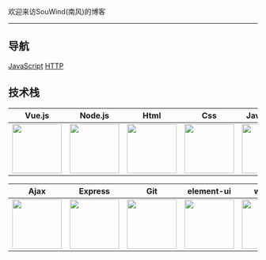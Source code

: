 欢迎来访SouWind(南风)的博客

---

## 导航
[JavaScript](./JavaScript)
[HTTP](./http)



## 技术栈

| Vue.js          | Node.js           |Html           |Css           |Javascirpt           |
| ------------- |:-------------:|:-------------:|:-------------:|:-------------:|
|<img src="https://cn.vuejs.org/images/logo.png" width="100px"/>|<img src="https://pingxi.github.io/learn/nodejs.png" width="100px"/>|<img src="https://pingxi.github.io/learn/html.gif" width="100px"/>|<img src="https://pingxi.github.io/learn/css.png" width="100px"/>|<img src="https://pingxi.github.io/learn/js.png" width="100px"/>|


| Ajax          | Express           |Git           |element-ui           |weixin           |
| ------------- |:-------------:|:-------------:|:-------------:|:-------------:|
|<img src="https://pingxi.github.io/learn/ajax.jpg" width="100px"/>|<img src="https://pingxi.github.io/learn/express.png" width="100px"/>|<img src="https://pingxi.github.io/learn/github.png" width="100px"/>|<img src="https://pingxi.github.io/learn/element.svg" width="100px"/>|<img src="https://pingxi.github.io/learn/weixin.svg" width="100px"/>|